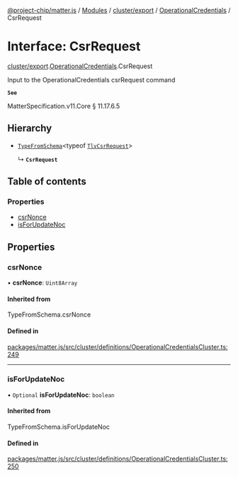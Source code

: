 [@project-chip/matter.js](../README.md) / [Modules](../modules.md) / [cluster/export](../modules/cluster_export.md) / [OperationalCredentials](../modules/cluster_export.OperationalCredentials.md) / CsrRequest

# Interface: CsrRequest

[cluster/export](../modules/cluster_export.md).[OperationalCredentials](../modules/cluster_export.OperationalCredentials.md).CsrRequest

Input to the OperationalCredentials csrRequest command

**`See`**

MatterSpecification.v11.Core § 11.17.6.5

## Hierarchy

- [`TypeFromSchema`](../modules/tlv_export.md#typefromschema)\<typeof [`TlvCsrRequest`](../modules/cluster_export.OperationalCredentials.md#tlvcsrrequest)\>

  ↳ **`CsrRequest`**

## Table of contents

### Properties

- [csrNonce](cluster_export.OperationalCredentials.CsrRequest.md#csrnonce)
- [isForUpdateNoc](cluster_export.OperationalCredentials.CsrRequest.md#isforupdatenoc)

## Properties

### csrNonce

• **csrNonce**: `Uint8Array`

#### Inherited from

TypeFromSchema.csrNonce

#### Defined in

[packages/matter.js/src/cluster/definitions/OperationalCredentialsCluster.ts:249](https://github.com/project-chip/matter.js/blob/2d9f2165d2672864fda3496a6d0d5f93597f82c6/packages/matter.js/src/cluster/definitions/OperationalCredentialsCluster.ts#L249)

___

### isForUpdateNoc

• `Optional` **isForUpdateNoc**: `boolean`

#### Inherited from

TypeFromSchema.isForUpdateNoc

#### Defined in

[packages/matter.js/src/cluster/definitions/OperationalCredentialsCluster.ts:250](https://github.com/project-chip/matter.js/blob/2d9f2165d2672864fda3496a6d0d5f93597f82c6/packages/matter.js/src/cluster/definitions/OperationalCredentialsCluster.ts#L250)
